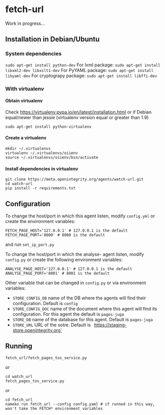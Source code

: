 # fetch-url

Work in progress...

## Installation in Debian/Ubuntu

### System dependencies

`sudo apt-get install python-dev`
For lxml package:
 `sudo apt-get install libxml2-dev libxslt1-dev`
For PyYAML package:
`sudo apt-get install libyaml-dev`
For cryptograpy package:
`sudo apt-get install libffi-dev`

### With virtualenv

#### Obtain virtualenv

Check https://virtualenv.pypa.io/en/latest/installation.html or if Debian equal/newer than jessie (virtualenv version equal or greater than 1.9)

    sudo apt-get install python-virtualenv

#### Create a virtualenv

    mkdir ~/.virtualenvs
    virtualenv ~/.virtualenvs/oiienv
    source ~/.virtualenvs/oiienv/bin/activate

#### Install dependencies in virtualenv

    git clone https://meta.openintegrity.org/agents/watch-url.git
    cd watch-url
    pip install -r requirements.txt

## Configuration

To change the host/port in which this agent listen, modify `config.yml` or
create the environment variables:

    FETCH_PAGE_HOST='127.0.0.1' # 127.0.0.1 is the default
    FETCH_PAGE_PORT='8000' # 8000 is the default

and run `set_ip_port.py`

To change the host/port in which the analyse- agent listen, modify `config.py` or
create the following environment variables:

    ANALYSE_PAGE_HOST='127.0.0.1' # 127.0.0.1 is the default
    ANALYSE_PAGE_PORT='8001' # 8001 is the default

Other variable that can be changed in `config.py` or via environment variables:
 * `STORE_CONFIG_DB` name of the DB where the agents will find their
   configuration. Default is `config`
 * `STORE_CONFIG_DOC` name of the document where this agent will find its
   configuration. For this agent the default is `pages-juga`
 * `STORE_DB` name of the database for this agent. Default is `pages-juga`
 * `STORE_URL` URL of the sotre. Default is `
   `https://staging-store.openintegrity.org`

## Running

    fetch_url/fetch_pages_tos_service.py

or

    cd watch_url
    fetch_pages_tos_service.py

or

    cd fetch_url
    nameko run fetch_url --config config.yaml # if runned in this way,
    won't take the FETCH* environment variables
